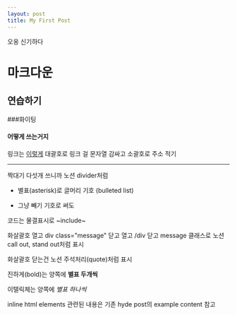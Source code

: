 ```yaml
---
layout: post
title: My First Post
---
```


오옹 신기하다
# 마크다운
## 연습하기
###화이팅
#### 어떻게 쓰는거지

링크는 [이렇게](/)
대괄호로 링크 걸 문자열 감싸고 소괄호로 주소 적기

-----
짝대기 다섯개 쓰니까 노션 divider처럼 

* 별표(asterisk)로 글머리 기호 (bulleted list)
- 그냥 빼기 기호로 써도 

코드는 물결표시로 ~include~

화살괄호 열고 div class="message" 닫고
  열고 /div 닫고
  message 클래스로 노션 call out, stand out처럼 표시

화살괄호 닫는건 노션 주석처리(quote)처럼 표시

진하게(bold)는 양쪽에 **별표 두개씩**

이탤릭체는 양쪽에 *별표 하나씩*

inline html elements 관련된 내용은 기존 hyde post의 example content 참고

